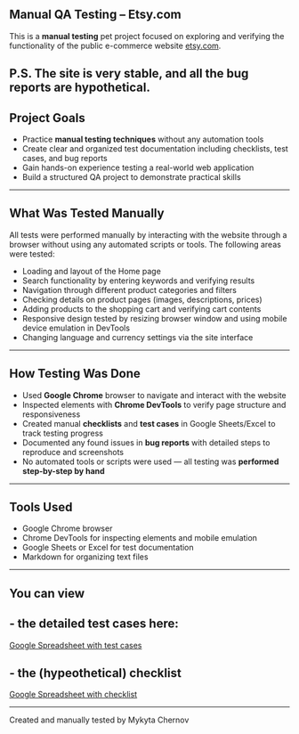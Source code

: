 ## Manual QA Testing – Etsy.com

This is a **manual testing** pet project focused on exploring and verifying the functionality of the public e-commerce website [etsy.com](https://www.etsy.com).

P.S. The site is very stable, and all the bug reports are hypothetical.
---

## Project Goals

- Practice **manual testing techniques** without any automation tools
- Create clear and organized test documentation including checklists, test cases, and bug reports
- Gain hands-on experience testing a real-world web application
- Build a structured QA project to demonstrate practical skills

---

##  What Was Tested Manually

All tests were performed manually by interacting with the website through a browser without using any automated scripts or tools. The following areas were tested:

- Loading and layout of the Home page
- Search functionality by entering keywords and verifying results
- Navigation through different product categories and filters
- Checking details on product pages (images, descriptions, prices)
- Adding products to the shopping cart and verifying cart contents
- Responsive design tested by resizing browser window and using mobile device emulation in DevTools
- Changing language and currency settings via the site interface

---

##  How Testing Was Done

- Used **Google Chrome** browser to navigate and interact with the website
- Inspected elements with **Chrome DevTools** to verify page structure and responsiveness
- Created manual **checklists** and **test cases** in Google Sheets/Excel to track testing progress
- Documented any found issues in **bug reports** with detailed steps to reproduce and screenshots
- No automated tools or scripts were used — all testing was **performed step-by-step by hand**

---

##  Tools Used

- Google Chrome browser
- Chrome DevTools for inspecting elements and mobile emulation
- Google Sheets or Excel for test documentation
- Markdown for organizing text files

---

## You can view 
## - the detailed test cases here:
 [Google Spreadsheet with test cases](https://docs.google.com/spreadsheets/d/1ZH76MnrpBV00_qmPL7EmAQlK1_4tr4yntJQNX1h6knw/edit?usp=sharing)
 ## - the (hypeothetical) checklist 
  [Google Spreadsheet with checklist](https://docs.google.com/spreadsheets/d/1XzB_B4fq_07Y3N99-IeqLLAfvzuLza3nwqYI9Hr09GQ/edit?usp=sharing)
 
---
Created and manually tested by Mykyta Chernov 

